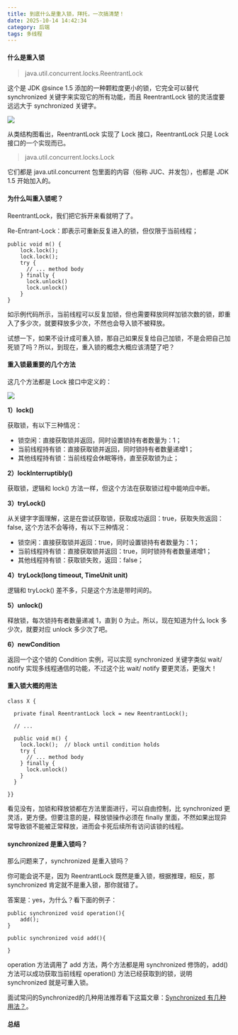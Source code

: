 ```yaml
---
title: 到底什么是重入锁，拜托，一次搞清楚！
date: 2025-10-14 14:42:34
category: 后端
tags: 多线程
---
```



#### 什么是重入锁

> java.util.concurrent.locks.ReentrantLock

这个是 JDK @since 1.5 添加的一种颗粒度更小的锁，它完全可以替代 synchronized 关键字来实现它的所有功能，而且 ReentrantLock 锁的灵活度要远远大于 synchronized 关键字。

![](http://img.javastack.cn/ReentrantLock.png)

从类结构图看出，ReentrantLock 实现了 Lock 接口，ReentrantLock 只是 Lock 接口的一个实现而已。

> java.util.concurrent.locks.Lock

它们都是 java.util.concurrent 包里面的内容（俗称 JUC、并发包），也都是 JDK 1.5 开始加入的。

#### 为什么叫重入锁呢？

ReentrantLock，我们把它拆开来看就明了了。

Re-Entrant-Lock：即表示可重新反复进入的锁，但仅限于当前线程；

```
public void m() {
    lock.lock();
    lock.lock();
    try {
      // ... method body
    } finally {
      lock.unlock()
      lock.unlock()
    }
}
```

如示例代码所示，当前线程可以反复加锁，但也需要释放同样加锁次数的锁，即重入了多少次，就要释放多少次，不然也会导入锁不被释放。

试想一下，如果不设计成可重入锁，那自己如果反复给自己加锁，不是会把自己加死锁了吗？所以，到现在，重入锁的概念大概应该清楚了吧？

#### 重入锁最重要的几个方法

这几个方法都是 Lock 接口中定义的：

![](http://img.javastack.cn/Lock.png)

**1）lock()**

获取锁，有以下三种情况：

- 锁空闲：直接获取锁并返回，同时设置锁持有者数量为：1；
- 当前线程持有锁：直接获取锁并返回，同时锁持有者数量递增1；
- 其他线程持有锁：当前线程会休眠等待，直至获取锁为止；

**2）lockInterruptibly()**

获取锁，逻辑和 lock() 方法一样，但这个方法在获取锁过程中能响应中断。

**3）tryLock()**

从关键字字面理解，这是在尝试获取锁，获取成功返回：true，获取失败返回：false, 这个方法不会等待，有以下三种情况：

- 锁空闲：直接获取锁并返回：true，同时设置锁持有者数量为：1；
- 当前线程持有锁：直接获取锁并返回：true，同时锁持有者数量递增1；
- 其他线程持有锁：获取锁失败，返回：false；

**4）tryLock(long timeout, TimeUnit unit)**

逻辑和 tryLock() 差不多，只是这个方法是带时间的。

**5）unlock()**

释放锁，每次锁持有者数量递减 1，直到 0 为止。所以，现在知道为什么 lock 多少次，就要对应 unlock 多少次了吧。

**6）newCondition**

返回一个这个锁的 Condition 实例，可以实现 synchronized 关键字类似 wait/ notify 实现多线程通信的功能，不过这个比 wait/ notify 要更灵活，更强大！

#### 重入锁大概的用法

```
class X {

  private final ReentrantLock lock = new ReentrantLock();
  
  // ...

  public void m() {
    lock.lock();  // block until condition holds
    try {
      // ... method body
    } finally {
      lock.unlock()
    }
  }
  
}}
```

看见没有，加锁和释放锁都在方法里面进行，可以自由控制，比 synchronized 更灵活，更方便。但要注意的是，释放锁操作必须在 finally 里面，不然如果出现异常导致锁不能被正常释放，进而会卡死后续所有访问该锁的线程。

#### synchronized 是重入锁吗？

那么问题来了，synchronized 是重入锁吗？

你可能会说不是，因为 ReentrantLock 既然是重入锁，根据推理，相反，那 synchronized 肯定就不是重入锁，那你就错了。

答案是：yes，为什么？看下面的例子：

```
public synchronized void operation(){
    add();
}

public synchronized void add(){

}
```

operation 方法调用了 add 方法，两个方法都是用 synchronized 修饰的，add()  方法可以成功获取当前线程 operation() 方法已经获取到的锁，说明 synchronized 就是可重入锁。

面试常问的Synchronized的几种用法推荐看下这篇文章：[Synchronized 有几种用法？](https://mp.weixin.qq.com/s/9h6VjHAmLA3twD6Y-FqfwA)。

#### 总结


